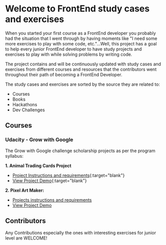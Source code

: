 
# Welcome to FrontEnd study cases and exercises

When you started your first course as a FrontEnd developer you probably had the situation that I went through by having moments like "I need some more exercises to play with some code, etc."...Well, this project has a goal to help every junior FrontEnd developer to have study projects and exercises to play with while solving problems by writing code.

The project contains and will be continuously updated with study cases and exercises from different courses and resources that the contributors went throughout their path of becoming a FrontEnd Developer.

The study cases and exercises are sorted by the source they are related to:

  - Courses
  - Books
  - Hackathons
  - Dev Challenges

## Courses

### Udacity - Grow with Google
The Grow with Google challenge scholarship projects as per the program syllabus:

**1. Animal Trading Cards Project**
 - [Project Instructions and requirements](https://kaisky.github.io/frontEndExercises/animalTradingCards/){:target="blank"}
 - [View Project Demo](https://kaisky.github.io/frontEndExercises/animalTradingCards/card.html){:target="blank"}

**2. Pixel Art Maker:**
  - <a href="https://kaisky.github.io/frontEndExercises/PixelArtMaker/" target="blank">Projects instructions and requirements</a>
  - <a href="https://kaisky.github.io/frontEndExercises/PixelArtMaker/" target="blank">View Project Demo</a>

## Contributors

Any Contributions especially the ones with interesting exercises for junior level are WELCOME!  
